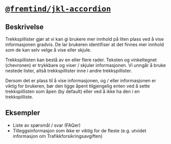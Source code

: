 # [`@fremtind/jkl-accordion`](https://fremtind.github.io/jokul/components/accordion/)

## Beskrivelse

Trekkspillister gjør at vi kan gi brukere mer innhold på liten plass ved å vise informasjonen gradvis. De lar brukeren identifiser at det finnes mer innhold som de kan selv velge å vise eller skjule.

Trekkspillisten kan bestå av en eller flere rader. Teksten og vinkeltegnet (chevronen) er trykkbare og viser / skjuler informasjonen. Vi unngår å bruke nestede lister, altså trekkspillister inne i andre trekkspillister. 

Dersom det er plass til å vise informasjonen, og / eller informasjonen er viktig for brukeren, bør den ligge åpent tilgjengelig enten ved å sette trekkspillisten som åpen (by default) eller ved å ikke ha den i en trekkspilliste.

## Eksempler
- Liste av spørsmål / svar (FAQer)
- Tilleggsinformasjon som ikke er viktig for de fleste (e.g. utvidet informasjon om Trafikkforsikringsavgiften)


